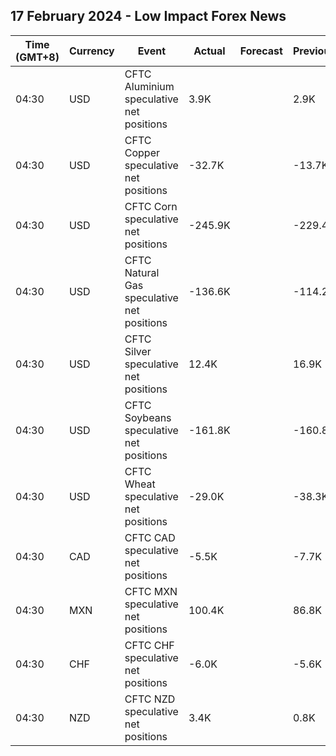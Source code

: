 ## 17 February 2024 - Low Impact Forex News

| Time (GMT+8) | Currency | Event | Actual | Forecast | Previous |
|------|----------|-------|--------|----------|----------|
| 04:30 | USD | CFTC Aluminium speculative net positions | 3.9K |  | 2.9K |
| 04:30 | USD | CFTC Copper speculative net positions | -32.7K |  | -13.7K |
| 04:30 | USD | CFTC Corn speculative net positions | -245.9K |  | -229.4K |
| 04:30 | USD | CFTC Natural Gas speculative net positions | -136.6K |  | -114.2K |
| 04:30 | USD | CFTC Silver speculative net positions | 12.4K |  | 16.9K |
| 04:30 | USD | CFTC Soybeans speculative net positions | -161.8K |  | -160.8K |
| 04:30 | USD | CFTC Wheat speculative net positions | -29.0K |  | -38.3K |
| 04:30 | CAD | CFTC CAD speculative net positions | -5.5K |  | -7.7K |
| 04:30 | MXN | CFTC MXN speculative net positions | 100.4K |  | 86.8K |
| 04:30 | CHF | CFTC CHF speculative net positions | -6.0K |  | -5.6K |
| 04:30 | NZD | CFTC NZD speculative net positions | 3.4K |  | 0.8K |
